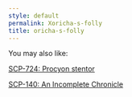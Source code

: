 ```yaml
---
style: default
permalink: Xoricha-s-folly
title: oricha-s-folly
---
```

You may also like:

[SCP-724: Procyon stentor](http://scp-wiki.net/scp-724)

[SCP-140: An Incomplete Chronicle](http://scp-wiki.net/scp-140)
